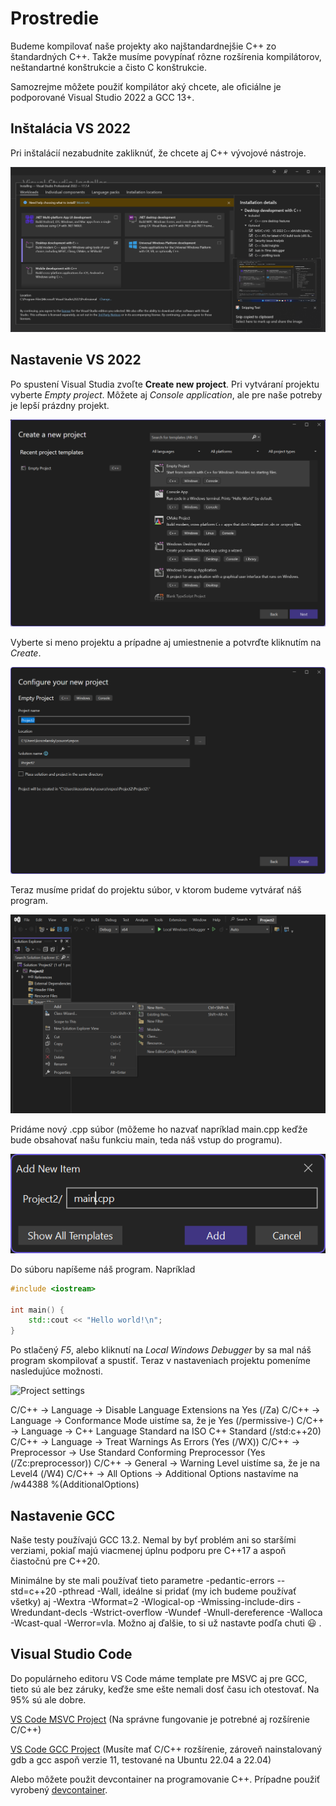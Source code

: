 # Prostredie

Budeme kompilovať naše projekty ako najštandardnejšie C++ zo štandardných C++. Takže musíme povypínať rôzne rozšírenia kompilátorov, neštandartné konštrukcie a čisto C konštrukcie.

Samozrejme môžete použiť kompilátor aký chcete, ale oficiálne je podporované Visual Studio 2022 a GCC 13+.

## Inštalácia VS 2022

Pri inštalácií nezabudnite zakliknúť, že chcete aj C++ vývojové nástroje.

![Desktop development with C++](./environment/install_select_cpp.png)

## Nastavenie VS 2022

Po spustení Visual Studia zvoľte **Create new project**. Pri vytváraní projektu vyberte *Empty project*. Môžete aj *Console application*, ale pre naše potreby je lepší prázdny projekt.

![Empty project](./environment/create_empty_project.png)

Vyberte si meno projektu a prípadne aj umiestnenie a potvrďte kliknutím na *Create*.

![Create project](./environment/create_project.png)

Teraz musíme pridať do projektu súbor, v ktorom budeme vytvárať náš program.

![Add new item](./environment/add_new_item.png)

Pridáme nový .cpp súbor (môžeme ho nazvať napríklad main.cpp keďže bude obsahovať našu funkciu main, teda náš vstup do programu).

![Add main.cpp](./environment/add_main_cpp.png)

Do súboru napíšeme náš program. Napríklad

```cpp
#include <iostream>

int main() {
    std::cout << "Hello world!\n";
}
```

Po stlačený *F5*, alebo kliknutí na *Local Windows Debugger* by sa mal náš program skompilovať a spustiť. Teraz v nastaveniach projektu pomeníme nasledujúce možnosti.

![Project settings](./environment/)

C/C++ → Language → Disable Language Extensions na Yes (/Za)
C/C++ → Language → Conformance Mode uistíme sa, že je Yes (/permissive-)
C/C++ → Language → C++ Language Standard na ISO C++ Standard (/std:c++20)
C/C++ → Language → Treat Warnings As Errors (Yes (/WX))
C/C++ → Preprocessor → Use Standard Conforming Preprocessor (Yes (/Zc:preprocessor))
C/C++ → General → Warning Level uistíme sa, že je na Level4 (/W4)
C/C++ → All Options → Additional Options nastavíme na /w44388 %(AdditionalOptions)

## Nastavenie GCC

Naše testy používajú GCC 13.2. Nemal by byť problém ani so staršími verziami, pokiaľ majú viacmenej úplnu podporu pre C++17 a aspoň čiastočnú pre C++20. 

Minimálne by ste mali používať tieto parametre -pedantic-errors --std=c++20 -pthread -Wall, ideálne si pridať (my ich budeme používať všetky) aj -Wextra -Wformat=2 -Wlogical-op -Wmissing-include-dirs -Wredundant-decls -Wstrict-overflow -Wundef -Wnull-dereference -Walloca -Wcast-qual -Werror=vla. Možno aj ďalšie, to si už nastavte podľa chuti 😃 .

## Visual Studio Code

Do populárneho editoru VS Code máme template pre MSVC aj pre GCC, tieto sú ale bez záruky, keďže sme ešte nemali dosť času ich otestovať. Na 95% sú ale dobre.

[VS Code MSVC Project](/_files/APC-project-MSVC.zip) (Na správne fungovanie je potrebné aj rozšírenie C/C++)

[VS Code GCC Project](/_files/APC-project-GCC.zip) (Musíte mať C/C++ rozšírenie, zároveň nainstalovaný gdb a gcc aspoň verzie 11, testované na Ubuntu 22.04 a 22.04)

Alebo môžete použit devcontainer na programovanie C++. Prípadne použiť vyrobený [devcontainer](/_files/APC-project-devcontainer.zip). 